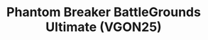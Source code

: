 ---
title: "Phantom Breaker BattleGrounds Ultimate (VGON25)"
permalink: /events/vgon25/pbbgu
game: "PBBGU"
game_name: "Phantom Breaker BattleGrounds Ultimate"
event: "Vortex Gallery Online 2025"
layout: vgon25/game
---